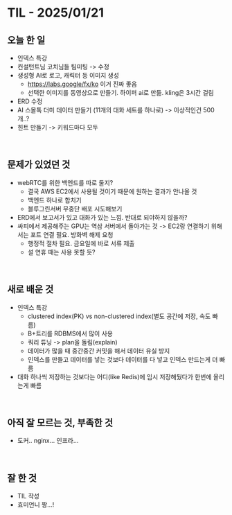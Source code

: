 # TIL - 2025/01/21


## 오늘 한 일
- 인덱스 특강
- 컨설턴트님 코치님들 팀미팅 -> 수정
- 생성형 AI로 로고, 캐릭터 등 이미지 생성 
    - https://labs.google/fx/ko 이거 진짜 좋음
    - 선택한 이미지를 동영상으로 만들기. 하이퍼 ai로 만듦. kling은 3시간 걸림
- ERD 수정
- AI 스몰톡 더미 데이터 만들기 (11개의 대화 세트를 하나로) -> 이상적인건 500개..?
- 힌트 만들기 -> 키워드마다 모두
<br>

## 문제가 있었던 것
- webRTC를 위한 백엔드를 따로 둘지?
    - 결국 AWS EC2에서 사용될 것이기 때문에 원하는 결과가 안나올 것
    - 백엔드 하나로 합치기
    - 블루그린서버 무중단 배포 시도해보기
- ERD에서 보고서가 있고 대화가 있는 느낌. 반대로 되야하지 않을까?
- 싸피에서 제공해주는 GPU는 역삼 서버에서 돌아가는 것 -> EC2랑 연결하기 위해서는 포트 연결 필요. 방화벽 해제 요청
    - 행정적 절차 필요. 금요일에 바로 서류 제출
    - 설 연휴 때는 사용 못할 듯?
<br>

## 새로 배운 것
- 인덱스 특강
    - clustered index(PK) vs non-clustered index(별도 공간에 저장, 속도 빠름)
    - B+트리를 RDBMS에서 많이 사용
    - 쿼리 튜닝 -> plan을 돌림(explain)
    - 데이터가 많을 때 중간중간 커밋을 해서 데이터 유실 방지
    - 인덱스를 만들고 데이터를 넣는 것보다 데이터를 다 넣고 인덱스 만드는게 더 빠름
- 대화 하나씩 저장하는 것보다는 어디(like Redis)에 임시 저장해뒀다가 한번에 올리는게 빠름
<br>

## 아직 잘 모르는 것, 부족한 것
- 도커.. nginx... 인프라...
<br>

## 잘 한 것
- TIL 작성
- 효미언니 짱...!
